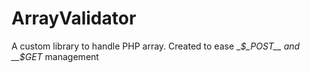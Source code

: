 # ArrayValidator

A custom library to handle PHP array. Created to ease __$_POST__ and __$_GET__ management